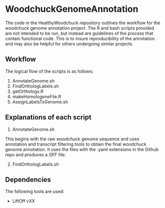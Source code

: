 # WoodchuckGenomeAnnotation

The code in the HealthyWoodchuck repository outlines the workflow for the woodchuck genome annotation project. The R and bash scripts provided are not intended to be run, but instead are guidelines of the process that contain functional code. This is to insure reproducibility of the annotation and may also be helpful for others undergoing similar projects.

## Workflow

The logical flow of the scripts is as follows:
1. AnnotateGenome.sh
2. FindOrthologLabels.sh
3. getOrthologs.R
4. makeHomologeneFile.R
5. AssignLabelsToGenome.sh

## Explanations of each script

1. AnnotateGenome.sh

This begins with the raw woodchuck genome sequence and uses annotation and transcript filtering tools to obtain the final woodchuck genome annotation. It uses the files with the .yaml extensions in the Github repo and produces a GFF file.

2. FindOrthologLabels.sh

## Dependencies

The following tools are used:
- LiftOff vXX
